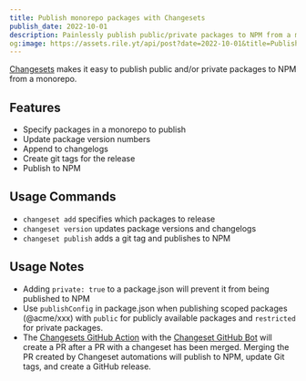 ```yaml
---
title: Publish monorepo packages with Changesets
publish_date: 2022-10-01
description: Painlessly publish public/private packages to NPM from a monorepo.
og:image: https://assets.rile.yt/api/post?date=2022-10-01&title=Publish%20monorepo%20packages%20with%20Changesets
---
```


[Changesets](https://github.com/changesets/changesets) makes it easy to publish public and/or private packages to NPM from a monorepo.

## Features
- Specify packages in a monorepo to publish
- Update package version numbers
- Append to changelogs
- Create git tags for the release
- Publish to NPM

## Usage Commands
- `changeset add` specifies which packages to release
- `changeset version` updates package versions and changelogs
- `changeset publish` adds a git tag and publishes to NPM

## Usage Notes
- Adding `private: true` to a package.json will prevent it from being published to NPM
- Use `publishConfig` in package.json when publishing scoped packages (@acme/xxx) with `public` for publicly available packages and `restricted` for private packages.
- The [Changesets GitHub Action](https://github.com/changesets/action) with the [Changeset GitHub Bot](https://github.com/apps/changeset-bot) will create a PR after a PR with a changeset has been merged. Merging the PR created by Changeset automations will publish to NPM, update Git tags, and create a GitHub release.

